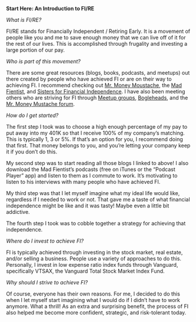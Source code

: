 **Start Here: An Introduction to FI/RE**

*What is FI/RE?*

FI/RE stands for Financially Independent / Retiring Early. It is a movement of people like you and me to save enough money that we can live off of it for the rest of our lives. This is accomplished through frugality and investing a large portion of our pay. 

*Who is part of this movement?*

There are some great resources (blogs, books, podcasts, and meetups) out there created by people who have achieved FI or are on their way to achieving FI.  I recommend checking out [Mr. Money Moustache](https://www.mrmoneymustache.com/), the [Mad Fientist](https://www.madfientist.com/), and [Sisters for Financial Independence](https://sistersforfi.com/).  I have also been meeting others who are striving for FI through [Meetup groups](https://www.meetup.com/), [Bogleheads](https://www.bogleheads.org/forum/index.php), and the [Mr. Money Mustache forum](https://forum.mrmoneymustache.com/). 

*How do I get started?*
 
The first step I took was to choose a high enough percentage of my pay to put away into my 401K so that I receive 100% of my company’s matching. This is typically 1, 3 or 5%.  If that’s an option for you, I recommend doing that first. That money belongs to you, and you’re letting your company keep it if you don’t do this.  

My second step was to start reading all those blogs I linked to above! I also download the Mad Fientist’s podcasts (free on iTunes or the “Podcast Player” app) and listen to them as I commute to work.  It’s motivating to listen to his interviews with many people who have achieved FI. 

My third step was that I let myself imagine what my ideal life would like, regardless if I needed to work or not.  That gave me a taste of what financial independence might be like and it was tasty! Maybe even a little bit addictive. 

The fourth step I took was to cobble together a strategy for achieving that independence. 

*Where do I invest to achieve FI?*

FI is typically achieved through investing in the stock market, real estate, and/or selling a business. People use a variety of approaches to do this. Personally, I invest in low expense ratio index funds through Vanguard, specifically VTSAX, the Vanguard Total Stock Market Index Fund. 

*Why should I strive to achieve FI?*

Of course, everyone has their own reasons.  For me, I decided to do this when I let myself start imagining what I would do if I didn’t have to work anymore. What a thrill! As an extra and surprising benefit, the process of FI also helped me become more confident, strategic, and risk-tolerant today. 
